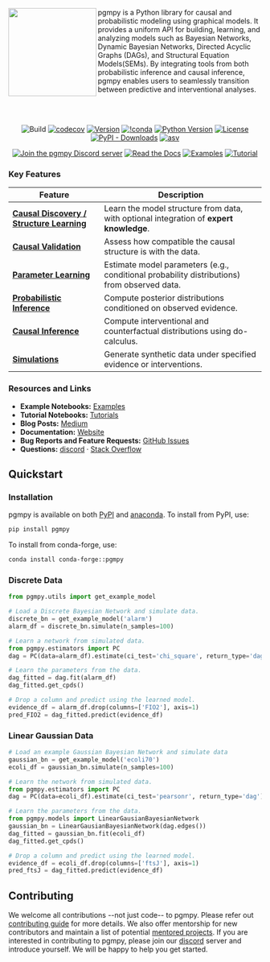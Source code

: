 <div>

<a href="https://www.pgmpy.org"><img src="https://raw.githubusercontent.com/pgmpy/pgmpy/dev/logo/logo_color.png" width="175" align="left" /></a>
pgmpy is a Python library for causal and probabilistic modeling using graphical models. It provides a uniform API for building, learning, and analyzing models such as Bayesian Networks, Dynamic Bayesian Networks, Directed Acyclic Graphs (DAGs), and Structural Equation Models(SEMs). By integrating tools from both probabilistic inference and causal inference, pgmpy enables users to seamlessly transition between predictive and interventional analyses.
</div>

<br/>
<br/>

<div align="center">

![Build](https://github.com/pgmpy/pgmpy/actions/workflows/ci.yml/badge.svg?branch=dev)
[![codecov](https://codecov.io/gh/pgmpy/pgmpy/branch/dev/graph/badge.svg?token=UaJMCdHaEF)](https://codecov.io/gh/pgmpy/pgmpy)
[![Version](https://img.shields.io/pypi/v/pgmpy?color=blue)](https://pypi.org/project/pgmpy/)
[![!conda](https://img.shields.io/conda/vn/conda-forge/pgmpy)](https://anaconda.org/conda-forge/pgmpy) [![Python Version](https://img.shields.io/pypi/pyversions/pgmpy.svg?color=blue)](https://pypi.org/project/pgmpy/)
[![License](https://img.shields.io/github/license/pgmpy/pgmpy)](https://github.com/pgmpy/pgmpy/blob/dev/LICENSE)
[![PyPI - Downloads](https://img.shields.io/pypi/dm/pgmpy)](https://pypistats.org/packages/pgmpy)
[![asv](http://img.shields.io/badge/benchmarked%20by-asv-blue.svg?style=flat)](http://pgmpy.org/pgmpy-benchmarks/)

</div>

<div align="center">

[![Join the pgmpy Discord server](https://img.shields.io/badge/Discord-7289DA?style=for-the-badge&logo=discord&logoColor=white)](https://discord.gg/DRkdKaumBs)
[![Read the Docs](https://img.shields.io/badge/-Docs-blue?style=for-the-badge&logo=Read-the-Docs&logoColor=white&link=https://inseq.org)](https://pgmpy.org)
[![Examples](https://img.shields.io/badge/-Examples-orange?style=for-the-badge&logo=Jupyter&logoColor=white&link=https://github.com/pgmpy/pgmpy/tree/dev/examples)](https://github.com/pgmpy/pgmpy/tree/dev/examples)
[![Tutorial](https://img.shields.io/badge/-Tutorial-orange?style=for-the-badge&logo=Jupyter&logoColor=white&link=https://github.com/pgmpy/pgmpy_notebook)](https://github.com/pgmpy/pgmpy_notebook)

</div>

### Key Features

| Feature | Description |
|--------|-------------|
| [**Causal Discovery / Structure Learning**](https://pgmpy.org/examples/Structure%20Learning%20in%20Bayesian%20Networks.html) | Learn the model structure from data, with optional integration of **expert knowledge**. |
| [**Causal Validation**](https://pgmpy.org/metrics/metrics.html) | Assess how compatible the causal structure is with the data. |
| [**Parameter Learning**](https://pgmpy.org/examples/Learning%20Parameters%20in%20Discrete%20Bayesian%20Networks.html) | Estimate model parameters (e.g., conditional probability distributions) from observed data. |
| [**Probabilistic Inference**](https://pgmpy.org/examples/Inference%20in%20Discrete%20Bayesian%20Networks.html) | Compute posterior distributions conditioned on observed evidence. |
| [**Causal Inference**](https://pgmpy.org/examples/Causal%20Inference.html) | Compute interventional and counterfactual distributions using do-calculus. |
| [**Simulations**](https://github.com/pgmpy/pgmpy/blob/dev/examples/Simulating_Data.ipynb) | Generate synthetic data under specified evidence or interventions. |

### Resources and Links
- **Example Notebooks:** [Examples](https://github.com/pgmpy/pgmpy/tree/dev/examples)
- **Tutorial Notebooks:** [Tutorials](https://github.com/pgmpy/pgmpy_notebook)
- **Blog Posts:** [Medium](https://medium.com/@ankurankan_23083)
- **Documentation:** [Website](https://pgmpy.org/)
- **Bug Reports and Feature Requests:** [GitHub Issues](https://github.com/pgmpy/pgmpy/issues)
- **Questions:** [discord](https://discord.gg/DRkdKaumBs) · [Stack Overflow](https://stackoverflow.com/questions/tagged/pgmpy)

## Quickstart

### Installation
pgmpy is available on both [PyPI](https://pypi.org/project/pgmpy/) and [anaconda](https://anaconda.org/conda-forge/pgmpy). To install from PyPI, use:

```bash
pip install pgmpy
```
To install from conda-forge, use:

```bash
conda install conda-forge::pgmpy
```

### Discrete Data
```python
from pgmpy.utils import get_example_model

# Load a Discrete Bayesian Network and simulate data.
discrete_bn = get_example_model('alarm')
alarm_df = discrete_bn.simulate(n_samples=100)

# Learn a network from simulated data.
from pgmpy.estimators import PC
dag = PC(data=alarm_df).estimate(ci_test='chi_square', return_type='dag')

# Learn the parameters from the data.
dag_fitted = dag.fit(alarm_df)
dag_fitted.get_cpds()

# Drop a column and predict using the learned model.
evidence_df = alarm_df.drop(columns=['FIO2'], axis=1)
pred_FIO2 = dag_fitted.predict(evidence_df)
```

### Linear Gaussian Data
```python
# Load an example Gaussian Bayesian Network and simulate data
gaussian_bn = get_example_model('ecoli70')
ecoli_df = gaussian_bn.simulate(n_samples=100)

# Learn the network from simulated data.
from pgmpy.estimators import PC
dag = PC(data=ecoli_df).estimate(ci_test='pearsonr', return_type='dag')

# Learn the parameters from the data.
from pgmpy.models import LinearGausianBayesianNetwork
gaussian_bn = LinearGausianBayesianNetwork(dag.edges())
dag_fitted = gaussian_bn.fit(ecoli_df)
dag_fitted.get_cpds()

# Drop a column and predict using the learned model.
evidence_df = ecoli_df.drop(columns=['ftsJ'], axis=1)
pred_ftsJ = dag_fitted.predict(evidence_df)
```

## Contributing

We welcome all contributions --not just code-- to pgmpy. Please refer out
[contributing guide](https://github.com/pgmpy/pgmpy/blob/dev/Contributing.md)
for more details. We also offer mentorship for new contributors and maintain a
list of potential [mentored
projects](https://github.com/pgmpy/pgmpy/wiki/Mentored-Projects). If you are
interested in contributing to pgmpy, please join our
[discord](https://discord.gg/DRkdKaumBs) server and introduce yourself. We will
be happy to help you get started.
